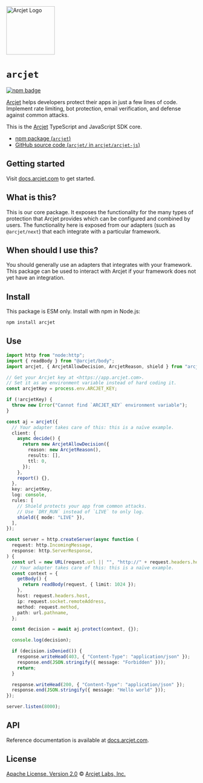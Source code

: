 <a href="https://arcjet.com" target="_arcjet-home">
  <picture>
    <source media="(prefers-color-scheme: dark)" srcset="https://arcjet.com/logo/arcjet-dark-lockup-voyage-horizontal.svg">
    <img src="https://arcjet.com/logo/arcjet-light-lockup-voyage-horizontal.svg" alt="Arcjet Logo" height="128" width="auto">
  </picture>
</a>

# `arcjet`

<p>
  <a href="https://www.npmjs.com/package/arcjet">
    <picture>
      <source media="(prefers-color-scheme: dark)" srcset="https://img.shields.io/npm/v/arcjet?style=flat-square&label=%E2%9C%A6Aj&labelColor=000000&color=5C5866">
      <img alt="npm badge" src="https://img.shields.io/npm/v/arcjet?style=flat-square&label=%E2%9C%A6Aj&labelColor=ECE6F0&color=ECE6F0">
    </picture>
  </a>
</p>

[Arcjet][arcjet] helps developers protect their apps in just a few lines of
code. Implement rate limiting, bot protection, email verification, and defense
against common attacks.

This is the [Arcjet][arcjet] TypeScript and JavaScript SDK core.

- [npm package (`arcjet`)](https://www.npmjs.com/package/arcjet)
- [GitHub source code (`arcjet/` in `arcjet/arcjet-js`)](https://github.com/arcjet/arcjet-js/tree/main/arcjet)

## Getting started

Visit [docs.arcjet.com](https://docs.arcjet.com) to get started.

## What is this?

This is our core package.
It exposes the functionality for the many types of protection that Arcjet
provides which can be configured and combined by users.
The functionality here is exposed from our adapters (such as `@arcjet/next`)
that each integrate with a particular framework.

<!-- TODO(@wooorm-arcjet): link `adapters` above when the main repo is up to date. -->

## When should I use this?

You should generally use an adapters that integrates with your framework.
This package can be used to interact with Arcjet if your framework does not
yet have an integration.

<!-- TODO(@wooorm-arcjet): link `adapters` above when the main repo is up to date. -->

## Install

This package is ESM only.
Install with npm in Node.js:

```sh
npm install arcjet
```

## Use

```ts
import http from "node:http";
import { readBody } from "@arcjet/body";
import arcjet, { ArcjetAllowDecision, ArcjetReason, shield } from "arcjet";

// Get your Arcjet key at <https://app.arcjet.com>.
// Set it as an environment variable instead of hard coding it.
const arcjetKey = process.env.ARCJET_KEY;

if (!arcjetKey) {
  throw new Error("Cannot find `ARCJET_KEY` environment variable");
}

const aj = arcjet({
  // Your adapter takes care of this: this is a naïve example.
  client: {
    async decide() {
      return new ArcjetAllowDecision({
        reason: new ArcjetReason(),
        results: [],
        ttl: 0,
      });
    },
    report() {},
  },
  key: arcjetKey,
  log: console,
  rules: [
    // Shield protects your app from common attacks.
    // Use `DRY_RUN` instead of `LIVE` to only log.
    shield({ mode: "LIVE" }),
  ],
});

const server = http.createServer(async function (
  request: http.IncomingMessage,
  response: http.ServerResponse,
) {
  const url = new URL(request.url || "", "http://" + request.headers.host);
  // Your adapter takes care of this: this is a naïve example.
  const context = {
    getBody() {
      return readBody(request, { limit: 1024 });
    },
    host: request.headers.host,
    ip: request.socket.remoteAddress,
    method: request.method,
    path: url.pathname,
  };

  const decision = await aj.protect(context, {});

  console.log(decision);

  if (decision.isDenied()) {
    response.writeHead(403, { "Content-Type": "application/json" });
    response.end(JSON.stringify({ message: "Forbidden" }));
    return;
  }

  response.writeHead(200, { "Content-Type": "application/json" });
  response.end(JSON.stringify({ message: "Hello world" }));
});

server.listen(8000);
```

## API

Reference documentation is available at [docs.arcjet.com][ts-sdk-docs].

## License

[Apache License, Version 2.0][apache-license] © [Arcjet Labs, Inc.][arcjet]

[arcjet]: https://arcjet.com
[ts-sdk-docs]: https://docs.arcjet.com/reference/ts-js
[apache-license]: http://www.apache.org/licenses/LICENSE-2.0

